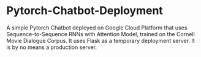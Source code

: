 # Pytorch-Chatbot-Deployment
A simple Pytorch Chatbot deployed on Google Cloud Platform that uses Sequence-to-Sequence RNNs with Attention Model, trained on the Cornell Movie Dialogue Corpus.
It uses Flask as a temporary deployment server. It is by no means a production server. 
